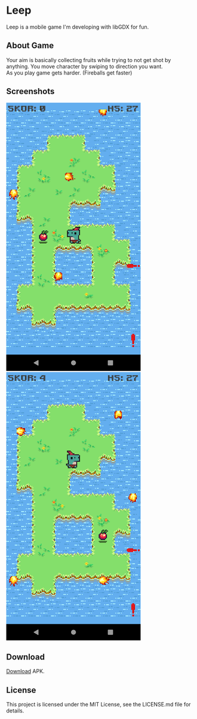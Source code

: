 # Leep
Leep is a mobile game I'm developing with libGDX for fun.

## About Game
Your aim is basically collecting fruits while trying to not get shot by anything. You move character by swiping to direction you want.<br>
As you play game gets harder. (Fireballs get faster)

## Screenshots
![](screenshots/leepss1.png)
![](screenshots/leepss2.png)

## Download
[Download](https://www.dropbox.com/s/0s6yn88z5d9tnu8/leep-release.apk?dl=0) APK.

## License
This project is licensed under the MIT License, see the LICENSE.md file for details.